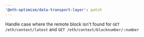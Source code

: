 ```yaml
---
'@eth-optimism/data-transport-layer': patch
---
```


Handle case where the remote block isn't found for `GET /eth/context/latest` and `GET /eth/context/blocknumber/:number`
